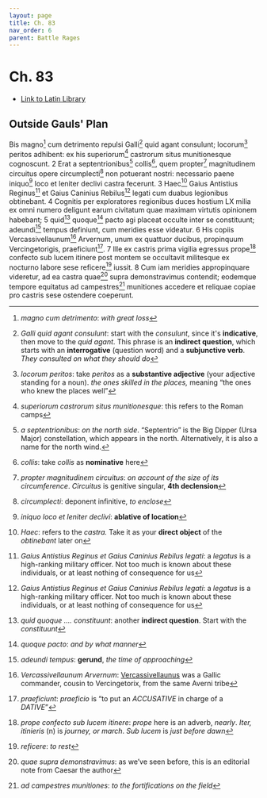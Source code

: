 ```yaml
---
layout: page
title: Ch. 83
nav_order: 6
parent: Battle Rages
---
```


# Ch. 83

- [Link to Latin Library](https://www.thelatinlibrary.com/caesar/gallic/gall7.shtml#83)

## Outside Gauls' Plan 

Bis magno[^1] cum detrimento repulsi Galli[^2] quid agant consulunt; locorum[^3] peritos adhibent: ex his superiorum[^4] castrorum situs munitionesque cognoscunt. 2 Erat a septentrionibus[^5] collis[^6], quem propter[^7] magnitudinem circuitus opere circumplecti[^8] non potuerant nostri: necessario paene iniquo[^9] loco et leniter declivi castra fecerunt. 3 Haec[^10] Gaius Antistius Reginus[^11] et Gaius Caninius Rebilus[^11] legati cum duabus legionibus obtinebant. 4 Cognitis per exploratores regionibus duces hostium LX milia ex omni numero deligunt earum civitatum quae maximam virtutis opinionem habebant; 5 quid[^12] quoque[^13] pacto agi placeat occulte inter se constituunt; adeundi[^14] tempus definiunt, cum meridies esse videatur. 6 His copiis Vercassivellaunum[^15] Arvernum, unum ex quattuor ducibus, propinquum Vercingetorigis, praeficiunt[^16]. 7 Ille ex castris prima vigilia egressus prope[^17] confecto sub lucem itinere post montem se occultavit militesque ex nocturno labore sese reficere[^18] iussit. 8 Cum iam meridies appropinquare videretur, ad ea castra quae[^19] supra demonstravimus contendit; eodemque tempore equitatus ad campestres[^20] munitiones accedere et reliquae copiae pro castris sese ostendere coeperunt.


[^1]: *magno cum detrimento*: *with great loss*

[^2]: *Galli quid agant consulunt*: start with the *consulunt*, since it's **indicative**, then move to the *quid agant*. This phrase is an **indirect question**, which starts with an **interrogative** (question word) and a **subjunctive verb**. *They consulted on what they should do*

[^3]: *locorum peritos*: take *peritos* as a **substantive adjective** (your adjective standing for a noun). *the ones skilled in the places,* meaning “the ones who knew the places well”

[^4]: *superiorum castrorum situs munitionesque*: this refers to the Roman camps

[^5]: *a septentrionibus*: *on the north side*. “Septentrio” is the Big Dipper (Ursa Major) constellation, which appears in the north. Alternatively, it is also a name for the north wind.

[^6]: *collis*: take *collis* as **nominative** here

[^7]: *propter magnitudinem circuitus*: *on account of the size of its circumference*.  *Circuitus* is genitive singular, **4th declension**

[^8]: *circumplecti*: deponent infinitive, *to enclose*

[^9]: *iniquo loco et leniter declivi*: **ablative of location**

[^10]: *Haec*: refers to the *castra.* Take it as your **direct object** of the *obtinebant* later on

[^11]: *Gaius Antistius Reginus et Gaius Caninius Rebilus legati*: a *legatus* is a high-ranking military officer. Not too much is known about these individuals, or at least nothing of consequence for us

[^12]: *quid quoque …. constituunt*: another **indirect question**. Start with the *constituunt*

[^13]: *quoque pacto*: *and by what manner*

[^14]: *adeundi tempus*: **gerund**, *the time of approaching*

[^15]: *Vercassivellaunum Arvernum*: [Vercassivellaunus](https://en.wikipedia.org/wiki/Vercassivellaunos) was a Gallic commander, cousin to Vercingetorix, from the same Averni tribe

[^16]: *praeficiunt*: *praeficio* is “to put an *ACCUSATIVE* in charge of a *DATIVE*”

[^17]: *prope confecto sub lucem itinere*: *prope* here is an adverb, *nearly*. *Iter, itinieris* (n) is *journey, or march*. *Sub lucem* is *just before dawn*

[^18]: *reficere*: *to rest*

[^19]: *quae supra demonstravimus*: as we’ve seen before, this is an editorial note from Caesar the author

[^20]: *ad campestres munitiones*: *to the fortifications on the field*

